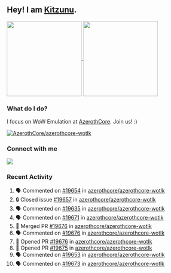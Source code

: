 ## Hey! I am [Kitzunu](https://Github.com/Kitzunu).

<!--
[![Kitzunu's Github stats](https://github-readme-stats.vercel.app/api?username=kitzunu&theme=github_dark&show_icons=true&number_format=long)](https://github.com/Kitzunu)

[![Kitzunu's Language stats](https://github-readme-stats.vercel.app/api/top-langs/?username=Kitzunu&layout=donut&theme=github_dark)](https://github.com/Kitzunu)
-->

<a href="https://github.com/Kitzunu">
  <img height=200 align="center" src="https://github-readme-stats.vercel.app/api?username=kitzunu&theme=github_dark&show_icons=true&number_format=long" />
</a>
<a href="https://github.com/Kitzunu">
  <img height=200 align="center" src="https://github-readme-stats.vercel.app/api/top-langs/?username=Kitzunu&layout=donut&theme=github_dark" />
</a>

### What do I do?

I focus on WoW Emulation at [AzerothCore](https://github.com/AzerothCore). Join us! :)

[![AzerothCore/azerothcore-wotlk](https://github-readme-stats.vercel.app/api/pin/?username=AzerothCore&repo=azerothcore-wotlk&theme=github_dark&show_owner=true)](https://github.com/azerothcore/azerothcore-wotlk)

### Connect with me
[![](https://img.shields.io/badge/AzerothCore%20Discord-Connect%20with%20me!-green)](https://discord.com/invite/gkt4y2x)

### Recent Activity

<!--START_SECTION:activity-->
1. 🗣 Commented on [#19654](https://github.com/azerothcore/azerothcore-wotlk/issues/19654#issuecomment-2298151264) in [azerothcore/azerothcore-wotlk](https://github.com/azerothcore/azerothcore-wotlk)
2. 🔒 Closed issue [#19657](https://github.com/azerothcore/azerothcore-wotlk/issues/19657) in [azerothcore/azerothcore-wotlk](https://github.com/azerothcore/azerothcore-wotlk)
3. 🗣 Commented on [#19635](https://github.com/azerothcore/azerothcore-wotlk/issues/19635#issuecomment-2297142101) in [azerothcore/azerothcore-wotlk](https://github.com/azerothcore/azerothcore-wotlk)
4. 🗣 Commented on [#19671](https://github.com/azerothcore/azerothcore-wotlk/pull/19671#issuecomment-2297131990) in [azerothcore/azerothcore-wotlk](https://github.com/azerothcore/azerothcore-wotlk)
5. 🎉 Merged PR [#19676](https://github.com/azerothcore/azerothcore-wotlk/pull/19676) in [azerothcore/azerothcore-wotlk](https://github.com/azerothcore/azerothcore-wotlk)
6. 🗣 Commented on [#19676](https://github.com/azerothcore/azerothcore-wotlk/pull/19676#issuecomment-2295308270) in [azerothcore/azerothcore-wotlk](https://github.com/azerothcore/azerothcore-wotlk)
7. 💪 Opened PR [#19676](https://github.com/azerothcore/azerothcore-wotlk/pull/19676) in [azerothcore/azerothcore-wotlk](https://github.com/azerothcore/azerothcore-wotlk)
8. 💪 Opened PR [#19675](https://github.com/azerothcore/azerothcore-wotlk/pull/19675) in [azerothcore/azerothcore-wotlk](https://github.com/azerothcore/azerothcore-wotlk)
9. 🗣 Commented on [#19653](https://github.com/azerothcore/azerothcore-wotlk/pull/19653#issuecomment-2295269480) in [azerothcore/azerothcore-wotlk](https://github.com/azerothcore/azerothcore-wotlk)
10. 🗣 Commented on [#19673](https://github.com/azerothcore/azerothcore-wotlk/issues/19673#issuecomment-2295265682) in [azerothcore/azerothcore-wotlk](https://github.com/azerothcore/azerothcore-wotlk)
<!--END_SECTION:activity-->

